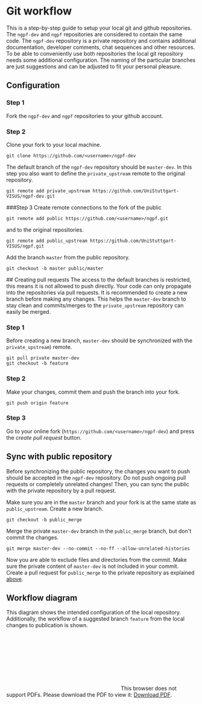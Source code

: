 # Git workflow
This is a step-by-step guide to setup your local git and github repositories. The `ngpf-dev` and `ngpf` repositories are considered to contain the same code. The `ngpf-dev` repository is a private repository and contains additional documentation, developer comments, chat sequences and other resources. To be able to conveniently use both repositories the local git repository needs some additional configuration. The naming of the particular branches are just suggestions and can be adjusted to fit your personal pleasure.

## Configuration
### Step 1
Fork the `ngpf-dev` and `ngpf` repositories to your github account.

### Step 2
Clone your fork to your local machine.
	
	git clone https://github.com/<username>/ngpf-dev

The default branch of the `ngpf-dev` repository should be `master-dev`. In this step you also want to define the `private_upstream` remote to the original repository. 

	git remote add private_upstream https://github.com/UniStuttgart-VISUS/ngpf-dev.git 

###Step 3
Create remote connections to the fork of the public

	git remote add public https://github.com/<username>/ngpf.git 

and to the original repositories.

	git remote add public_upstream https://github.com/UniStuttgart-VISUS/ngpf.git 

Add the branch `master` from the public repository.

	git checkout -b master public/master

##<a name="pull"></a> Creating pull requests
The access to the default branches is restricted, this means it is not allowed to push directly. Your code can only propagate into the repositories via pull requests. It is recommended to create a new branch before making any changes. This helps the `master-dev` branch to stay clean and commits/merges to the `private_upstream` repository can easily be merged. 
### Step 1
Before creating a new branch, `master-dev` should be synchronized with the `private_upstream`) remote.

	git pull private master-dev
	git checkout -b feature

### Step 2
Make your changes, commit them and push the branch into your fork.

	git push origin feature

### Step 3
Go to your online fork (`https://github.com/<username>/ngpf-dev`) and press the *create pull request* button.

## Sync with public repository
Before synchronizing the public repository, the changes you want to push should be accepted in the `ngpf-dev` repository. Do not push ongoing pull requests or completely unrelated changes! Then, you can sync the public with the private repository by a pull request.

Make sure you are in the `master` branch and your fork is at the same state as `public_upstream`. Create a new branch.

	git checkout -b public_merge

Merge the private `master-dev` branch in the `public_merge` branch, but don't commit the changes.

	git merge master-dev --no-commit --no-ff --allow-unrelated-histories

Now you are able to exclude files and directories from the commit. Make sure the private content of `master-dev` is not included in your commit. Create a pull request for `public_merge` to the private repository as explained [above](#pull).

## Workflow diagram
This diagram shows the intended configuration of the local repository. Additionally, the workflow of a suggested branch `feature` from the local changes to publication is shown.

<object data="../figures/0001-git_workflow.pdf" type="application/pdf" width="100%">
    <embed src="../figures/0001-git_workflow.pdf">
        This browser does not support PDFs. Please download the PDF to view it: <a href="../figures/0001-git_workflow.pdf">Download PDF</a>.</p>
    </embed>
</object>

